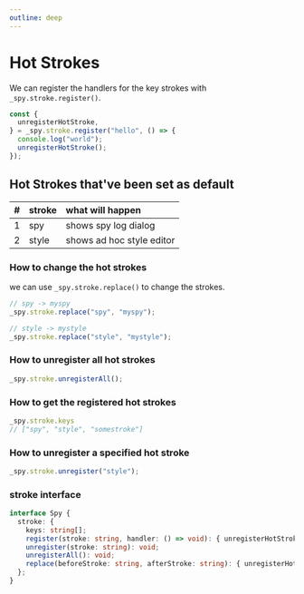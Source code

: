 ```yaml
---
outline: deep
---
```


# Hot Strokes

We can register the handlers for the key strokes with `_spy.stroke.register()`.
``` js
const {
  unregisterHotStroke,
} = _spy.stroke.register("hello", () => {
  console.log("world");
  unregisterHotStroke();
});
```

## Hot Strokes that've been set as default

|#|stroke|what will happen|
|--:|:--|:--|
|1|spy|shows spy log dialog|
|2|style|shows ad hoc style editor|

### How to change the hot strokes

we can use `_spy.stroke.replace()` to change the strokes.

``` js
// spy -> myspy
_spy.stroke.replace("spy", "myspy");

// style -> mystyle
_spy.stroke.replace("style", "mystyle");
```

### How to unregister all hot strokes

``` js
_spy.stroke.unregisterAll();
```

### How to get the registered hot strokes

``` js
_spy.stroke.keys
// ["spy", "style", "somestroke"]
```

### How to unregister a specified hot stroke

``` js
_spy.stroke.unregister("style");
```

### stroke interface

``` ts
interface Spy {
  stroke: {
    keys: string[];
    register(stroke: string, handler: () => void): { unregisterHotStroke };
    unregister(stroke: string): void;
    unregisterAll(): void;
    replace(beforeStroke: string, afterStroke: string): { unregisterHotStroke } | null;
  };
}
```
